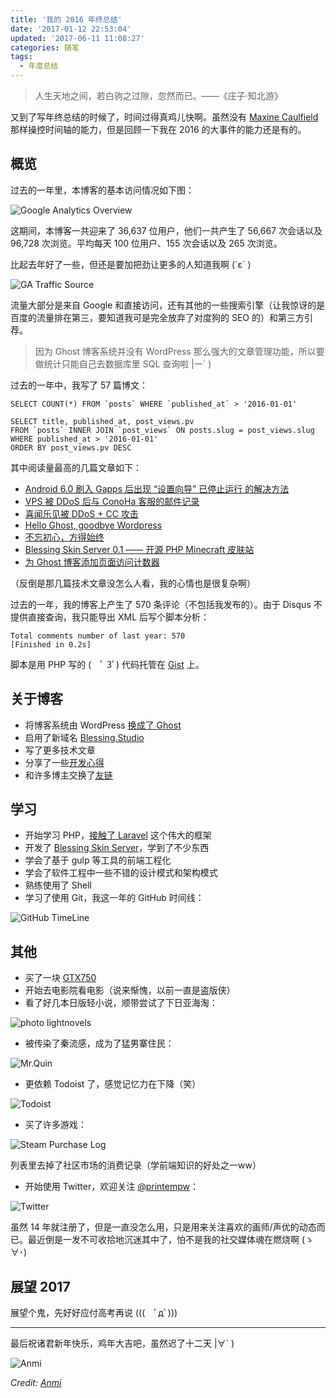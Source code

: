 ```yaml
---
title: '我的 2016 年终总结'
date: '2017-01-12 22:53:04'
updated: '2017-06-11 11:08:27'
categories: 随笔
tags:
  - 年度总结
---
```


> 人生天地之间，若白驹之过隙，忽然而已。——《庄子·知北游》

又到了写年终总结的时候了，时间过得真鸡儿快啊。虽然没有 [Maxine Caulfield](http://life-is-strange.wikia.com/wiki/Maxine_Caulfield) 那样操控时间轴的能力，但是回顾一下我在 2016 的大事件的能力还是有的。

<!--more-->

## 概览

过去的一年里，本博客的基本访问情况如下图：

![Google Analytics Overview](https://img.prin.studio/images/2017/01/12/QQ20170112172527.png)

这期间，本博客一共迎来了 36,637 位用户，他们一共产生了 56,667 次会话以及 96,728 次浏览。平均每天 100 位用户、155 次会话以及 265 次浏览。

比起去年好了一些，但还是要加把劲让更多的人知道我啊 (`ε´ )

![GA Traffic Source](https://img.prin.studio/images/2017/01/12/QQ20170112171931.png)

流量大部分是来自 Google 和直接访问，还有其他的一些搜索引擎（让我惊讶的是百度的流量排在第三，要知道我可是完全放弃了对度狗的 SEO 的）和第三方引荐。

> 因为 Ghost 博客系统并没有 WordPress 那么强大的文章管理功能，所以要做统计只能自己去数据库里 SQL 查询啦 |ー` )

过去的一年中，我写了 57 篇博文：

```
SELECT COUNT(*) FROM `posts` WHERE `published_at` > '2016-01-01'

SELECT title, published_at, post_views.pv
FROM `posts` INNER JOIN `post_views` ON posts.slug = post_views.slug
WHERE published_at > '2016-01-01'
ORDER BY post_views.pv DESC
```

其中阅读量最高的几篇文章如下：

- [Android 6.0 刷入 Gapps 后出现 “设置向导” 已停止运行 的解决方法](https://prinsss.github.io/fixed-setup-wizard-stopped-after-install-gapps-android-6-0/)
- [VPS 被 DDoS 后与 ConoHa 客服的邮件记录](https://prinsss.github.io/mail-log-to-conoha-user-center-after-ddos/)
- [喜闻乐见被 DDoS + CC 攻击](https://prinsss.github.io/have-been-ddos-and-cc-attacked/)
- [Hello Ghost, goodbye Wordpress](https://prinsss.github.io/hello-ghost-goodbye-wordpress/)
- [不忘初心，方得始终](https://prinsss.github.io/shoshin-wasuru-bekarazu/)
- [Blessing Skin Server 0.1 —— 开源 PHP Minecraft 皮肤站](https://prinsss.github.io/blessing-skin-server-0-1/)
- [为 Ghost 博客添加页面访问计数器](https://prinsss.github.io/add-page-view-counter-for-ghost-blog/)

（反倒是那几篇技术文章没怎么人看，我的心情也是很复杂啊）

过去的一年，我的博客上产生了 570 条评论（不包括我发布的）。由于 Disqus 不提供直接查询，我只能导出 XML 后写个脚本分析：

```
Total comments number of last year: 570
[Finished in 0.2s]
```

脚本是用 PHP 写的 (　ﾟ 3ﾟ) 代码托管在 [Gist](https://gist.github.com/prinsss/b598abd560c809ea64667d284fc01f0f) 上。

## 关于博客

- 将博客系统由 WordPress [换成了 Ghost](https://prinsss.github.io/hello-ghost-goodbye-wordpress/)
- 启用了新域名 [Blessing.Studio](https://prinsss.github.io/migrate-to-new-domain-blessing-studio/)
- 写了更多技术文章
- 分享了一些[开发心得](https://prinsss.github.io/tag/development-tips/)
- 和许多博主交换了[友链](https://prinsss.github.io/friends/)

## 学习

- 开始学习 PHP，[接触了 Laravel](https://prinsss.github.io/tag/laravel/) 这个伟大的框架
- 开发了 [Blessing Skin Server](https://github.com/printempw/blessing-skin-server)，学到了不少东西
- 学会了基于 gulp 等工具的前端工程化
- 学会了软件工程中一些不错的设计模式和架构模式
- 熟练使用了 Shell
- 学习了使用 Git，我这一年的 GitHub 时间线：

![GitHub TimeLine](https://img.prin.studio/images/2017/01/11/QQ20170111125004.png)

## 其他

- 买了一块 [GTX750](https://prinsss.github.io/awesome-minecraft-shader/)
- 开始去电影院看电影（说来惭愧，以前一直是盗版侠）
- 看了好几本日版轻小说，顺带尝试了下日亚海淘：

![photo lightnovels](https://img.prin.studio/images/2017/01/11/QQ20170111130400.jpg)

- 被传染了秦流感，成为了猛男寨住民：

![Mr.Quin](https://img.prin.studio/images/2017/01/11/QQ20170111125711.png)

- 更依赖 Todoist 了，感觉记忆力在下降（笑）

![Todoist](https://img.prin.studio/images/2017/01/11/QQ20170111130820.png)

- 买了许多游戏：

![Steam Purchase Log](https://img.prin.studio/images/2017/01/12/QQ20170112174831.png)

列表里去掉了社区市场的消费记录（学前端知识的好处之一ww）

- 开始使用 Twitter，欢迎关注 [@printempw](https://twitter.com/printempw)：

![Twitter](https://img.prin.studio/images/2017/01/11/Screenshot_2017-01-11-12-59-37.png)

虽然 14 年就注册了，但是一直没怎么用，只是用来关注喜欢的画师/声优的动态而已。最近倒是一发不可收拾地沉迷其中了，怕不是我的社交媒体魂在燃烧啊 (ゝ∀･)

## 展望 2017

展望个鬼，先好好应付高考再说 (((　ﾟдﾟ)))

------------

最后祝诸君新年快乐，鸡年大吉吧，虽然迟了十二天 |∀` )

![Anmi](https://img.prin.studio/images/2017/06/11/8b27d6698a9874a90eb46b5481d869bb.jpg)

*Credit: [Anmi](https://twitter.com/Anmi_/status/818404937126187008)*

